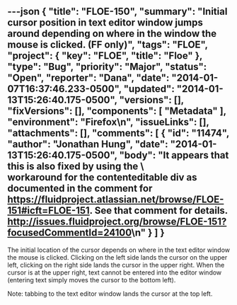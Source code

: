 ---json
{
  "title": "FLOE-150",
  "summary": "Initial cursor position in text editor window jumps around depending on where in the window the mouse is clicked. (FF only)",
  "tags": "FLOE",
  "project": {
    "key": "FLOE",
    "title": "Floe"
  },
  "type": "Bug",
  "priority": "Major",
  "status": "Open",
  "reporter": "Dana",
  "date": "2014-01-07T16:37:46.233-0500",
  "updated": "2014-01-13T15:26:40.175-0500",
  "versions": [],
  "fixVersions": [],
  "components": [
    "Metadata"
  ],
  "environment": "Firefox\n",
  "issueLinks": [],
  "attachments": [],
  "comments": [
    {
      "id": "11474",
      "author": "Jonathan Hung",
      "date": "2014-01-13T15:26:40.175-0500",
      "body": "It appears that this is also fixed by using the \\<br> workaround for the contenteditable div as documented in the comment for <https://fluidproject.atlassian.net/browse/FLOE-151#icft=FLOE-151>. See that comment for details. <http://issues.fluidproject.org/browse/FLOE-151?focusedCommentId=24100>\n"
    }
  ]
}
---
The initial location of the cursor depends on where in the text editor window the mouse is clicked.  Clicking on the left side lands the cursor on the upper left, clicking on the right side lands the cursor in the upper right.  When the cursor is at the upper right, text cannot be entered into the editor window (entering text simply moves the cursor to the bottom left).&#x20;

Note: tabbing to the text editor window lands the cursor at the top left.&#x20;

        